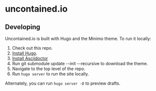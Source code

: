 # uncontained.io

## Developing

Uncontained.io is built with Hugo and the Minimo theme. To run it locally:

1. Check out this repo.
1. [Install Hugo](https://gohugo.io/getting-started/installing/).
1. [Install Asciidoctor](https://asciidoctor.org/docs/install-toolchain/)
1. Run git submodule update --init --recursive to download the theme.
1. Navigate to the top level of the repo.
1. Run `hugo server` to run the site locally.

Alternately, you can run `hugo server -D` to preview drafts.
